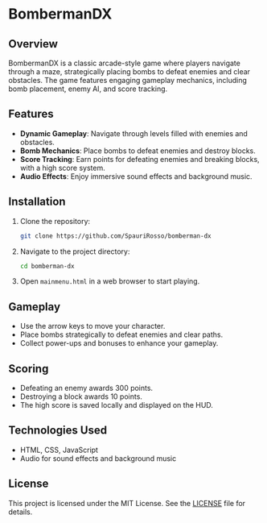 # BombermanDX

## Overview

BombermanDX is a classic arcade-style game where players navigate through a maze, strategically placing bombs to defeat enemies and clear obstacles. The game features engaging gameplay mechanics, including bomb placement, enemy AI, and score tracking.

## Features

- **Dynamic Gameplay**: Navigate through levels filled with enemies and obstacles.
- **Bomb Mechanics**: Place bombs to defeat enemies and destroy blocks.
- **Score Tracking**: Earn points for defeating enemies and breaking blocks, with a high score system.
- **Audio Effects**: Enjoy immersive sound effects and background music.

## Installation

1. Clone the repository:
   ```bash
   git clone https://github.com/SpauriRosso/bomberman-dx
   ```
2. Navigate to the project directory:
   ```bash
   cd bomberman-dx
   ```
3. Open `mainmenu.html` in a web browser to start playing.

## Gameplay

- Use the arrow keys to move your character.
- Place bombs strategically to defeat enemies and clear paths.
- Collect power-ups and bonuses to enhance your gameplay.

## Scoring

- Defeating an enemy awards 300 points.
- Destroying a block awards 10 points.
- The high score is saved locally and displayed on the HUD.

## Technologies Used

- HTML, CSS, JavaScript
- Audio for sound effects and background music

## License

This project is licensed under the MIT License. See the [LICENSE](LICENSE) file for details.
